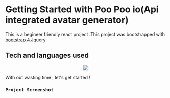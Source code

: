 # Getting Started with Poo Poo io(Api integrated avatar generator)
This is a begineer friendly react project .This project was bootstrapped with [bootstrap 4](https://getbootstrap.com/).Jquery 

## Tech and languages used   
<p align="center">
  <a href="https://skillicons.dev">
    <img src="https://skillicons.dev/icons?i=git,jquery,html,js,css,vscode" />
  </a>
</p>

With out wasting time , let's get started !

### `Project Screenshot`
